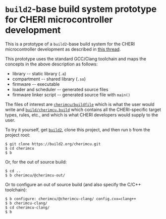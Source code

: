 # `build2`-base build system prototype for CHERI microcontroller development

This is a prototype of a `build2`-base build system for the CHERI
microcontroller development as described in [this thread][spec].

This prototype uses the standard GCC/Clang toolchain and maps the concepts in
the above description as follows:

* library -- static library (`.a`)
* compartment -- shared library (`.so`)
* firmware    -- executable
* loader and scheduler --  generated source files
* firmware linker script -- generated source file with `main()`

The files of interest are [`cherimcu/buildfile`][buildfile] which is what the
user would write and [`build/cherimcu.build`][cherimcu.build] which contains
all the CHERI-specific target types, rules, etc., and which is what CHERI
developers would supply to the user.

To try it yourself, get [`build2`][build2], clone this project, and then run
`b` from the project root:

```
$ git clone https://build2.org/cherimcu.git
$ cd cherimcu
$ b
```

Or, for the out of source build:

```
$ cd ..
$ b cherimcu/@cherimcu-out/
```

Or to configure an out of source build (and also specify the C/C++ toolchain):

```
$ b configure: cherimcu/@cherimcu-clang/ config.cxx=clang++
$ b cherimcu-clang/
$ cd cherimcu-clang/
$ b
```

[spec]: https://lobste.rs/s/xus8hc/when_use_bazel#c_xycjdn
[buildfile]: cherimcu/buildfile
[cherimcu.build]: build/cherimcu.build
[build2]: https://build2.org
